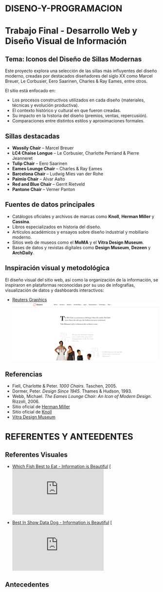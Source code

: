 # DISENO-Y-PROGRAMACION
# Trabajo Final - Desarrollo Web y Diseño Visual de Información

## Tema: Iconos del Diseño de Sillas Modernas

Este proyecto explora una selección de las sillas más influyentes del diseño moderno, creadas por destacados diseñadores del siglo XX como Marcel Breuer, Le Corbusier, Eero Saarinen, Charles & Ray Eames, entre otros.

El sitio está enfocado en:

- Los procesos constructivos utilizados en cada diseño (materiales, técnicas y evolución productiva).
- El contexto histórico y cultural en que fueron creadas.
- Su impacto en la historia del diseño (premios, ventas, repercusión).
- Comparaciones entre distintos estilos y aproximaciones formales.

## Sillas destacadas

- **Wassily Chair** – Marcel Breuer  
- **LC4 Chaise Longue** – Le Corbusier, Charlotte Perriand & Pierre Jeanneret  
- **Tulip Chair** – Eero Saarinen  
- **Eames Lounge Chair** – Charles & Ray Eames  
- **Barcelona Chair** – Ludwig Mies van der Rohe  
- **Paimio Chair** – Alvar Aalto  
- **Red and Blue Chair** – Gerrit Rietveld  
- **Pantone Chair** – Verner Panton  

## Fuentes de datos principales

- Catálogos oficiales y archivos de marcas como **Knoll**, **Herman Miller** y **Cassina**.
- Libros especializados en historia del diseño.
- Artículos académicos y ensayos sobre diseño industrial y mobiliario moderno.
- Sitios web de museos como el **MoMA** y el **Vitra Design Museum**.
- Bases de datos y revistas digitales como **Design Museum**, **Dezeen** y **ArchDaily**.

## Inspiración visual y metodológica

El diseño visual del sitio web, así como la organización de la información, se inspiraron en plataformas reconocidas por su uso de infografías, visualización de datos y dashboards interactivos:

- [Reuters Graphics](https://www.reuters.com/graphics/)
  ![Why Met Gala looks have gotten bigger and bolder](./images/Why-Met-Gala.png)


## Referencias

- Fiell, Charlotte & Peter. *1000 Chairs*. Taschen, 2005.  
- Dormer, Peter. *Design Since 1945*. Thames & Hudson, 1993.  
- Webb, Michael. *The Eames Lounge Chair: An Icon of Modern Design*. Rizzoli, 2006.  
- Sitio oficial de [Herman Miller](https://www.hermanmiller.com/)  
- Sitio oficial de [Knoll](https://www.knoll.com/)  
- [Vitra Design Museum](https://www.design-museum.de/)

# REFERENTES Y ANTEEDENTES

## Referentes Visuales

- [Which Fish Best to Eat - Information is Beautiful](https://informationisbeautiful.net/visualizations/which-fish-best-safest-healthy-to-eat/)
[![Thumbnail](http://free.pagepeeker.com/v2/thumbs.php?size=x&url=https%3A%2F%2Finformationisbeautiful.net%2Fvisualizations%2Fwhich-fish-best-safest-healthy-to-eat)

- [Best In Show Data Dog - Information is Beautiful](https://informationisbeautiful.net/visualizations/best-in-show-whats-the-top-data-dog/)
[![Thumbnail](http://free.pagepeeker.com/v2/thumbs.php?size=x&url=https%3A%2F%2Finformationisbeautiful.net%2Fvisualizations%2Fbest-in-show-whats-the-top-data-dog)

## Antecedentes
